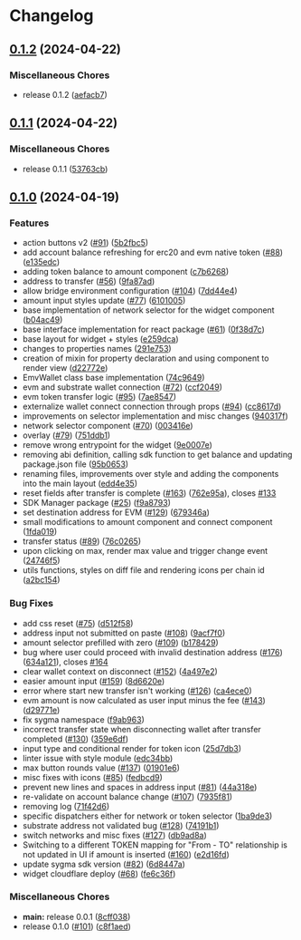 # Changelog

## [0.1.2](https://github.com/sygmaprotocol/sygma-widget/compare/sygmaprotocol-widget-v0.1.1...sygmaprotocol-widget-v0.1.2) (2024-04-22)


### Miscellaneous Chores

* release 0.1.2 ([aefacb7](https://github.com/sygmaprotocol/sygma-widget/commit/aefacb76910ecc107a7f778e381fa244eb75a02a))

## [0.1.1](https://github.com/sygmaprotocol/sygma-widget/compare/sygmaprotocol-widget-v0.1.0...sygmaprotocol-widget-v0.1.1) (2024-04-22)


### Miscellaneous Chores

* release 0.1.1 ([53763cb](https://github.com/sygmaprotocol/sygma-widget/commit/53763cbaeb4d2df5de1735e9d5fe6914ff76c13d))

## [0.1.0](https://github.com/sygmaprotocol/sygma-widget/compare/sygmaprotocol-widget-v0.1.0...sygmaprotocol-widget-v0.1.0) (2024-04-19)


### Features

* action buttons v2 ([#91](https://github.com/sygmaprotocol/sygma-widget/issues/91)) ([5b2fbc5](https://github.com/sygmaprotocol/sygma-widget/commit/5b2fbc572efa9e9ca528159ecca6cd6be64365d0))
* add account balance refreshing for erc20 and evm native token ([#88](https://github.com/sygmaprotocol/sygma-widget/issues/88)) ([e135edc](https://github.com/sygmaprotocol/sygma-widget/commit/e135edcd1f569cb43d856ccb1ede5bf699787075))
* adding token balance to amount component ([c7b6268](https://github.com/sygmaprotocol/sygma-widget/commit/c7b6268053698a0b979f4faca9f3028e173cde0e))
* address to transfer ([#56](https://github.com/sygmaprotocol/sygma-widget/issues/56)) ([9fa87ad](https://github.com/sygmaprotocol/sygma-widget/commit/9fa87ad24762518cdcff10a0dd1aad5c844ce1dc))
* allow bridge environment configuration ([#104](https://github.com/sygmaprotocol/sygma-widget/issues/104)) ([7dd44e4](https://github.com/sygmaprotocol/sygma-widget/commit/7dd44e45d90468b0f0f69c381ebae7782226a697))
* amount input styles update ([#77](https://github.com/sygmaprotocol/sygma-widget/issues/77)) ([6101005](https://github.com/sygmaprotocol/sygma-widget/commit/61010050d0bd8602ea146e1a19045c4686e096b9))
* base implementation of network selector for the widget component ([b04ac49](https://github.com/sygmaprotocol/sygma-widget/commit/b04ac4952bfb775834cb1c7424f2ab3ed92dee33))
* base interface implementation for react package ([#61](https://github.com/sygmaprotocol/sygma-widget/issues/61)) ([0f38d7c](https://github.com/sygmaprotocol/sygma-widget/commit/0f38d7c785fe40a51b69ddc04b858b542c0ea1fd))
* base layout for widget + styles ([e259dca](https://github.com/sygmaprotocol/sygma-widget/commit/e259dca3719d96e0f8fedda8c3f711267c0a2ee0))
* changes to properties names ([291e753](https://github.com/sygmaprotocol/sygma-widget/commit/291e7535188f42b6a9f5bc4595e22901637446af))
* creation of mixin for property declaration and using component to render view ([d22772e](https://github.com/sygmaprotocol/sygma-widget/commit/d22772ea92cd088d571065b80f493f70a9f58cbd))
* EmvWallet class base implementation ([74c9649](https://github.com/sygmaprotocol/sygma-widget/commit/74c96492dba784524891dfa04ca3314c69a36370))
* evm and substrate wallet connection ([#72](https://github.com/sygmaprotocol/sygma-widget/issues/72)) ([ccf2049](https://github.com/sygmaprotocol/sygma-widget/commit/ccf2049b59da392789016774cff650d5b4491280))
* evm token transfer logic ([#95](https://github.com/sygmaprotocol/sygma-widget/issues/95)) ([7ae8547](https://github.com/sygmaprotocol/sygma-widget/commit/7ae85477e9c5481d30f4c5ce5a1ba737ce705895))
* externalize wallet connect connection through props ([#94](https://github.com/sygmaprotocol/sygma-widget/issues/94)) ([cc8617d](https://github.com/sygmaprotocol/sygma-widget/commit/cc8617dc76c32393c876d5151cfaa3a938af0564))
* improvements on selector implementation and misc changes ([940317f](https://github.com/sygmaprotocol/sygma-widget/commit/940317fcaa58478549afc615b1cddf9f8dcdac04))
* network selector component ([#70](https://github.com/sygmaprotocol/sygma-widget/issues/70)) ([003416e](https://github.com/sygmaprotocol/sygma-widget/commit/003416e66450f61cdefc7dd018a0aa10cbf34652))
* overlay ([#79](https://github.com/sygmaprotocol/sygma-widget/issues/79)) ([751ddb1](https://github.com/sygmaprotocol/sygma-widget/commit/751ddb15fbaaa7a20f11775beca3577e324e0793))
* remove wrong entrypoint for the widget ([9e0007e](https://github.com/sygmaprotocol/sygma-widget/commit/9e0007eb54a43bd2e8c79536b7d0bb8a9ef1a956))
* removing abi definition, calling sdk function to get balance and updating package.json file ([95b0653](https://github.com/sygmaprotocol/sygma-widget/commit/95b065369e7b7d86d1e5041285b5e2a53f35aced))
* renaming files, improvements over style and adding the components into the main layout ([edd4e35](https://github.com/sygmaprotocol/sygma-widget/commit/edd4e35118a0a0a992049a6319b63422ad4d838b))
* reset fields after transfer is complete  ([#163](https://github.com/sygmaprotocol/sygma-widget/issues/163)) ([762e95a](https://github.com/sygmaprotocol/sygma-widget/commit/762e95ae61f39f0a753e05677735466d8349e734)), closes [#133](https://github.com/sygmaprotocol/sygma-widget/issues/133)
* SDK Manager package ([#25](https://github.com/sygmaprotocol/sygma-widget/issues/25)) ([f9a8793](https://github.com/sygmaprotocol/sygma-widget/commit/f9a87932f5ffe7961c551e644ff20e2293fa4816))
* set destination address for EVM ([#129](https://github.com/sygmaprotocol/sygma-widget/issues/129)) ([679346a](https://github.com/sygmaprotocol/sygma-widget/commit/679346a4ea53bce5c424abbebfb59ee9a53e0c4e))
* small modifications to amount component and connect component ([1fda019](https://github.com/sygmaprotocol/sygma-widget/commit/1fda01945742580812ca45a22d21902638dfdc8f))
* transfer status ([#89](https://github.com/sygmaprotocol/sygma-widget/issues/89)) ([76c0265](https://github.com/sygmaprotocol/sygma-widget/commit/76c02659dde2decf4073d66ffb2cc35b8129cf41))
* upon clicking on max, render max value and trigger change event ([24746f5](https://github.com/sygmaprotocol/sygma-widget/commit/24746f5f5ecf66cfb6f800e6ea562e4a1d4927dd))
* utils functions, styles on diff file and rendering icons per chain id ([a2bc154](https://github.com/sygmaprotocol/sygma-widget/commit/a2bc154e3dc3530d99a1a476081971a9ba505f25))


### Bug Fixes

* add css reset ([#75](https://github.com/sygmaprotocol/sygma-widget/issues/75)) ([d512f58](https://github.com/sygmaprotocol/sygma-widget/commit/d512f5809a3b34e8507ab6f24c34f946ebcb201e))
* address input not submitted on paste ([#108](https://github.com/sygmaprotocol/sygma-widget/issues/108)) ([9acf7f0](https://github.com/sygmaprotocol/sygma-widget/commit/9acf7f05b5fdbe322b3e50a443735458f6537165))
* amount selector prefilled with zero ([#109](https://github.com/sygmaprotocol/sygma-widget/issues/109)) ([b178429](https://github.com/sygmaprotocol/sygma-widget/commit/b178429f46e84fdae49ed909b4f8cb0787cd477c))
* bug where user could proceed with invalid destination address ([#176](https://github.com/sygmaprotocol/sygma-widget/issues/176)) ([634a121](https://github.com/sygmaprotocol/sygma-widget/commit/634a1219429bdc9e3f0e5c96507d9cdae1bd4523)), closes [#164](https://github.com/sygmaprotocol/sygma-widget/issues/164)
* clear wallet context on disconnect ([#152](https://github.com/sygmaprotocol/sygma-widget/issues/152)) ([4a497e2](https://github.com/sygmaprotocol/sygma-widget/commit/4a497e2f86c863edc5991f2d9bc3906136321288))
* easier amount input ([#159](https://github.com/sygmaprotocol/sygma-widget/issues/159)) ([8d6620e](https://github.com/sygmaprotocol/sygma-widget/commit/8d6620e4fa98a98bb63c99a4dcf05f4e549cb92f))
* error where start new transfer isn't working ([#126](https://github.com/sygmaprotocol/sygma-widget/issues/126)) ([ca4ece0](https://github.com/sygmaprotocol/sygma-widget/commit/ca4ece01a49d4a321c0e38e14a3fae0ac7120050))
* evm amount is now calculated as user input minus the fee ([#143](https://github.com/sygmaprotocol/sygma-widget/issues/143)) ([d29771e](https://github.com/sygmaprotocol/sygma-widget/commit/d29771eaa87dd9d904f5780ede21e0b9ea0c9460))
* fix sygma namespace ([f9ab963](https://github.com/sygmaprotocol/sygma-widget/commit/f9ab9637ea2b797086cee6c0a12b046e3cb2e14c))
* incorrect transfer state when disconnecting wallet after transfer completed ([#130](https://github.com/sygmaprotocol/sygma-widget/issues/130)) ([359e6df](https://github.com/sygmaprotocol/sygma-widget/commit/359e6df08d7b0dbf29417d7b62974bc3f4b140e6))
* input type and conditional render for token icon ([25d7db3](https://github.com/sygmaprotocol/sygma-widget/commit/25d7db311587cf071541bdedc897526eedade7a0))
* linter issue with style module ([edc34bb](https://github.com/sygmaprotocol/sygma-widget/commit/edc34bbd1a4efd2504c71bd5f991821a5ebbd20f))
* max button rounds value ([#137](https://github.com/sygmaprotocol/sygma-widget/issues/137)) ([01901e6](https://github.com/sygmaprotocol/sygma-widget/commit/01901e67f2a1d28341878f0188a108ab1906e47b))
* misc fixes with icons ([#85](https://github.com/sygmaprotocol/sygma-widget/issues/85)) ([fedbcd9](https://github.com/sygmaprotocol/sygma-widget/commit/fedbcd9de3b0a16c19005e19249a5b0b2b7d69f7))
* prevent new lines and spaces in address input ([#81](https://github.com/sygmaprotocol/sygma-widget/issues/81)) ([44a318e](https://github.com/sygmaprotocol/sygma-widget/commit/44a318e26fc7cb5fbb73d3d5958fe4cf2ad46817))
* re-validate on account balance change ([#107](https://github.com/sygmaprotocol/sygma-widget/issues/107)) ([7935f81](https://github.com/sygmaprotocol/sygma-widget/commit/7935f8163ef1b95c8a32875427a2c0ab19baae3d))
* removing log ([71f42d6](https://github.com/sygmaprotocol/sygma-widget/commit/71f42d6831bf4109df363c5b42baedf469de826c))
* specific dispatchers either for network or token selector ([1ba9de3](https://github.com/sygmaprotocol/sygma-widget/commit/1ba9de3f1cfdff0ca9dd87a41672399971b958f8))
* substrate address not validated bug ([#128](https://github.com/sygmaprotocol/sygma-widget/issues/128)) ([74191b1](https://github.com/sygmaprotocol/sygma-widget/commit/74191b1d74de8c7526589722ea4c9f4431eaea1b))
* switch networks and misc fixes ([#127](https://github.com/sygmaprotocol/sygma-widget/issues/127)) ([db9ad8a](https://github.com/sygmaprotocol/sygma-widget/commit/db9ad8ac9f24fbd5bcb83c494b2579d1d023079f))
* Switching to a different TOKEN mapping for "From - TO" relationship is not updated in UI if amount is inserted ([#160](https://github.com/sygmaprotocol/sygma-widget/issues/160)) ([e2d16fd](https://github.com/sygmaprotocol/sygma-widget/commit/e2d16fd4182d328638904a86753f69417c6752a9))
* update sygma sdk version ([#82](https://github.com/sygmaprotocol/sygma-widget/issues/82)) ([6d8447a](https://github.com/sygmaprotocol/sygma-widget/commit/6d8447a88f5de824ce4b502d53dde0a321bffbd7))
* widget cloudflare deploy ([#68](https://github.com/sygmaprotocol/sygma-widget/issues/68)) ([fe6c36f](https://github.com/sygmaprotocol/sygma-widget/commit/fe6c36fc36c9043acd25a2f5e20ab64a52f45a9b))


### Miscellaneous Chores

* **main:** release 0.0.1 ([8cff038](https://github.com/sygmaprotocol/sygma-widget/commit/8cff038e5ec68039a2b3ff0301f9d7d4b63d9f61))
* release 0.1.0 ([#101](https://github.com/sygmaprotocol/sygma-widget/issues/101)) ([c8f1aed](https://github.com/sygmaprotocol/sygma-widget/commit/c8f1aede49a480e4a6a5894857589c375457d5d4))
